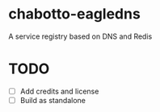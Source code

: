 # chabotto-eagledns
A service registry based on DNS and Redis


# TODO

- [ ] Add credits and license
- [ ] Build as standalone

